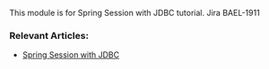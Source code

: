 This module is for Spring Session with JDBC tutorial.
Jira BAEL-1911

### Relevant Articles: 

- [Spring Session with JDBC](http://www.baeldung.com)
